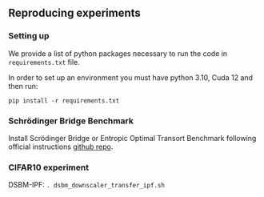 
## Reproducing experiments
### Setting up

We provide a list of python packages necessary to run the code in `requirements.txt` file.

In order to set up an environment you must have python 3.10, Cuda 12 and then run:

`pip install -r requirements.txt`


### Schr&ouml;dinger Bridge Benchmark

Install Scr&ouml;dinger Bridge or Entropic Optimal Transort Benchmark following official instructions [github repo](https://github.com/ngushchin/EntropicOTBenchmark).


### CIFAR10 experiment

DSBM-IPF: `. dsbm_downscaler_transfer_ipf.sh`
